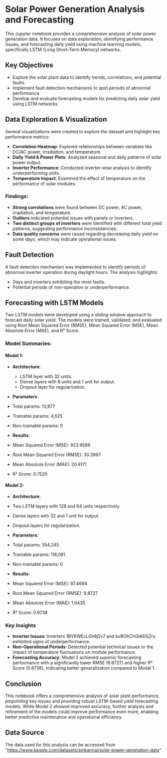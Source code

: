 # Solar Power Generation Analysis and Forecasting

This Jupyter notebook provides a comprehensive analysis of solar power generation data. It focuses on data exploration, identifying performance issues, and forecasting daily yield using machine learning models, specifically LSTM (Long Short-Term Memory) networks.

## Key Objectives

- Explore the solar plant data to identify trends, correlations, and potential faults.
- Implement fault detection mechanisms to spot periods of abnormal performance.
- Develop and evaluate forecasting models for predicting daily solar yield using LSTM networks.

## Data Exploration & Visualization

Several visualizations were created to explore the dataset and highlight key performance metrics:

- **Correlation Heatmap**: Explored relationships between variables like DC/AC power, irradiation, and temperature.
- **Daily Yield & Power Plots**: Analyzed seasonal and daily patterns of solar power output.
- **Inverter Performance**: Conducted inverter-wise analysis to identify underperforming units.
- **Temperature Impact**: Examined the effect of temperature on the performance of solar modules.

### Findings:

- **Strong correlations** were found between DC power, AC power, irradiation, and temperature.
- **Outliers** indicated potential issues with panels or inverters.
- **Two distinct groups of inverters** were identified with different total yield patterns, suggesting performance inconsistencies.
- **Data quality concerns** were raised regarding decreasing daily yield on some days, which may indicate operational issues.

## Fault Detection

A fault detection mechanism was implemented to identify periods of abnormal inverter operation during daylight hours. The analysis highlights:

- Days and inverters exhibiting the most faults.
- Potential periods of non-operation or underperformance.

## Forecasting with LSTM Models

Two LSTM models were developed using a sliding window approach to forecast daily solar yield. The models were trained, validated, and evaluated using Root Mean Squared Error (RMSE), Mean Squared Error (MSE), Mean Absolute Error (MAE), and R² Score.

### Model Summaries:

#### Model 1:

- **Architecture**:
  - LSTM layer with 32 units.
  - Dense layers with 8 units and 1 unit for output.
  - Dropout layer for regularization.
  
- **Parameters**:
- Total params: 13,877
- Trainable params: 4,625
- Non-trainable params: 0

- **Results**:
- Mean Squared Error (MSE): 923.9586
- Root Mean Squared Error (RMSE): 30.3967
- Mean Absolute Error (MAE): 20.6171
- R² Score: 0.7520

#### Model 2:

- **Architecture**:
- Two LSTM layers with 128 and 64 units respectively.
- Dense layers with 32 and 1 unit for output.
- Dropout layers for regularization.


- **Parameters**:
- Total params: 354,245
- Trainable params: 118,081
- Non-trainable params: 0

- **Results**:
- Mean Squared Error (MSE): 97.4694
- Root Mean Squared Error (RMSE): 9.8727
- Mean Absolute Error (MAE): 1.6435
- R² Score: 0.9738

### Key Insights

- **Inverter Issues**: Inverters 1BY6WEcLGh8j5v7 and bvBOhCH3iADSZry exhibited signs of underperformance.
- **Non-Operational Periods**: Detected potential technical issues or the impact of temperature fluctuations on module performance.
- **Forecasting Accuracy**: Model 2 achieved superior forecasting performance with a significantly lower RMSE (9.8727) and higher R² Score (0.9738), indicating better generalization compared to Model 1.

## Conclusion

This notebook offers a comprehensive analysis of solar plant performance, pinpointing key issues and providing robust LSTM-based yield forecasting models. While Model 2 showed improved accuracy, further analysis and refinement of the models could improve performance even more, enabling better predictive maintenance and operational efficiency.

## Data Source
The data used for this analysis can be accessed from "https://www.kaggle.com/datasets/anikannal/solar-power-generation-data"

